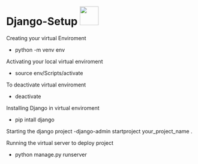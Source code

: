 # Django-Setup <img src ="https://www.opengis.ch/wp-content/uploads/2020/04/django-python-logo.png" height=50 width=50/>

Creating your virtual Enviroment
- python -m venv env

Activating your local virtual enviroment
- source env/Scripts/activate

To deactivate virtual enviroment
- deactivate

Installing Django in virtual enviroment
- pip intall django

Starting the django project
-django-admin startproject your_project_name .

Running the virtual server to deploy project
- python manage.py runserver

